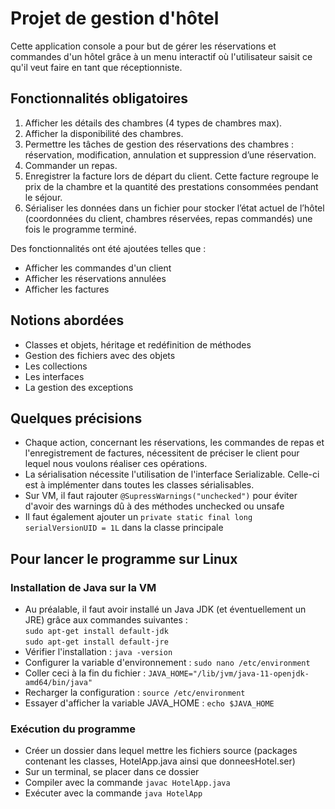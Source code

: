 # Projet de gestion d'hôtel

Cette application console a pour but de gérer les réservations et commandes d'un hôtel grâce à un menu interactif où l'utilisateur saisit ce qu'il veut faire en tant que réceptionniste.

## Fonctionnalités obligatoires
1. Afficher les détails des chambres (4 types de chambres max).
2. Afficher la disponibilité des chambres.
4. Permettre les tâches de gestion des réservations des chambres : réservation, modification, annulation et suppression d’une réservation.
4. Commander un repas.
5. Enregistrer la facture lors de départ du client. Cette facture regroupe le prix de la chambre et la quantité des prestations consommées pendant le séjour.
6. Sérialiser les données dans un fichier pour stocker l’état actuel de l’hôtel (coordonnées du client, chambres réservées, repas commandés) une fois le programme terminé.

Des fonctionnalités ont été ajoutées telles que :
- Afficher les commandes d'un client
- Afficher les réservations annulées
- Afficher les factures

## Notions abordées
- Classes et objets, héritage et redéfinition de méthodes
- Gestion des fichiers avec des objets
- Les collections
- Les interfaces 
- La gestion des exceptions

## Quelques précisions
- Chaque action, concernant les réservations, les commandes de repas et l'enregistrement de factures, nécessitent de préciser le client pour lequel nous voulons réaliser ces opérations.
- La sérialisation nécessite l'utilisation de l'interface Serializable. Celle-ci est à implémenter dans toutes les classes sérialisables.
- Sur VM, il faut rajouter `@SupressWarnings("unchecked")` pour éviter d'avoir des warnings dû à des méthodes unchecked ou unsafe
- Il faut également ajouter un `private static final long serialVersionUID = 1L` dans la classe principale

## Pour lancer le programme sur Linux

### Installation de Java sur la VM
- Au préalable, il faut avoir installé un Java JDK (et éventuellement un JRE) grâce aux commandes suivantes :\
`sudo apt-get install default-jdk`\
`sudo apt-get install default-jre`
- Vérifier l'installation : `java -version`
- Configurer la variable d'environnement : `sudo nano /etc/environment`
- Coller ceci à la fin du fichier : `JAVA_HOME="/lib/jvm/java-11-openjdk-amd64/bin/java"`
- Recharger la configuration : `source /etc/environment`
- Essayer d'afficher la variable JAVA_HOME : `echo $JAVA_HOME`

### Exécution du programme
- Créer un dossier dans lequel mettre les fichiers source (packages contenant les classes, HotelApp.java ainsi que donneesHotel.ser)
- Sur un terminal, se placer dans ce dossier
- Compiler avec la commande `javac HotelApp.java`
- Exécuter avec la commande `java HotelApp`
